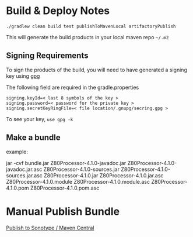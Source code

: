 # Build & Deploy Notes

`./gradlew clean build test publishToMavenLocal artifactoryPublish`

This will generate the build products in your local maven repo `~/.m2`

## Signing Requirements

To sign the products of the build, you will need to have generated a signing key using [gpg](https://www.gnupg.org/documentation/howtos.html)

The following field are required in the gradle.properties

`signing.keyId=< last 8 symbols of the key >`  
`signing.password=< password for the private key >`  
`signing.secretKeyRingFile=< file location/.gnupg/secring.gpg >`  

To see your key, `use gpg -k`

## Make a bundle

example: 

jar -cvf bundle.jar   Z80Processor-4.1.0-javadoc.jar Z80Processor-4.1.0-javadoc.jar.asc Z80Processor-4.1.0-sources.jar Z80Processor-4.1.0-sources.jar.asc Z80Processor-4.1.0.jar Z80Processor-4.1.0.jar.asc Z80Processor-4.1.0.module Z80Processor-4.1.0.module.asc Z80Processor-4.1.0.pom Z80Processor-4.1.0.pom.asc

# Manual Publish Bundle

[Publish to Sonotype / Maven Central](https://central.sonatype.org/publish/publish-manual/)

